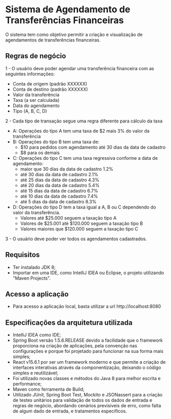 # Sistema de Agendamento de Transferências Financeiras

O sistema tem como objetivo permitir a criação e visualização de agendamentos de transferências financeiras.

## Regras de negócio

1 - O usuário deve poder agendar uma transferência financeira com as seguintes
informações:

 - Conta de origem (padrão XXXXXX)
 - Conta de destino (padrão XXXXXX)
 - Valor da transferência
 - Taxa (a ser calculada)
 - Data do agendamento
 - Tipo (A, B, C, D)
 
2 - Cada tipo de transação segue uma regra diferente para cálculo da taxa

 - A: Operações do tipo A tem uma taxa de $2 mais 3% do valor da transferência
 - B: Operações do tipo B tem uma taxa de:
    - $10 para pedidos com agendamento até 30 dias da data de cadastro
    - $8 para os demais
 - C: Operações do tipo C tem uma taxa regressiva conforme a data de agendamento:
    - maior que 30 dias da data de cadastro 1.2%
    - até 30 dias da data de cadastro 2.1%
    - até 25 dias da data de cadastro 4.3%
    - até 20 dias da data de cadastro 5.4%
    - até 15 dias da data de cadastro 6.7%
    - até 10 dias da data de cadastro 7.4%
    - até 5 dias da data de cadastro 8.3%
 - D: Operações do tipo D tem a taxa igual a A, B ou C dependendo do valor da transferência.
    - Valores até $25.000 seguem a taxação tipo A
    - Valores de $25.001 até $120.000 seguem a taxação tipo B
    - Valores maiores que $120.000 seguem a taxação tipo C
    
3 - O usuário deve poder ver todos os agendamentos cadastrados.

## Requisitos

- Ter instalado JDK 8;
- Importar em uma IDE, como IntelliJ IDEA ou Eclipse, o projeto utilizando "Maven Projects".

## Acesso a aplicação

- Para acesso a aplicação local, basta utilizar a url http://localhost:8080

## Especificações da arquitetura utilizada

- IntelliJ IDEA como IDE;
- Spring Boot versão 1.5.6.RELEASE devido a facilidade que o framework proporciona na criação de aplicações, pela convenção nas configurações e porque foi projetado para funcionar na sua forma mais simples;
- React v15.6.1 por ser um framework moderno e que permite a criação de interfaces interativas através da componentização, deixando o código simples e reutilizável;
- Foi utilizado novas classes e métodos do Java 8 para melhor escrita e performance;
- Maven como ferramenta de Build;
- Utilizado JUnit, Spring Boot Test, Mockito e JSONassert para a criação de testes unitários para validação de todos os dados de entrada e regras de negócio, abordando cenários previsiveis de erro, como falta de algum dado de entrada, e tratamentos específicos.